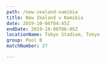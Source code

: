 ```yaml
---
path: /new-zealand-namibia
title: New Zealand v Namibia
date: 2019-10-06T04:45Z
endDate: 2019-10-06T06:05Z
locationName: Tokyo Stadium, Tokyo
group: Pool B
matchNumber: 27

---
```

